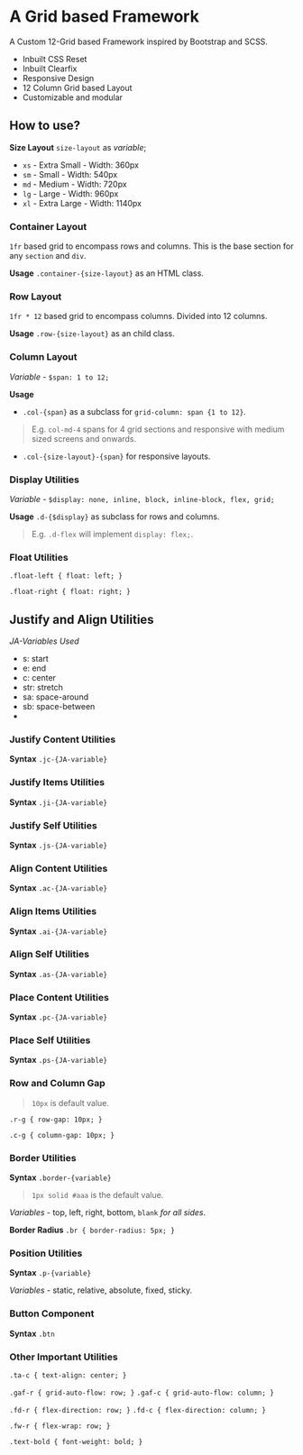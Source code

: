 # A Grid based Framework

A Custom 12-Grid based Framework inspired by Bootstrap and SCSS.
- Inbuilt CSS Reset
- Inbuilt Clearfix
- Responsive Design
- 12 Column Grid based Layout
- Customizable and modular
## How to use?

**Size Layout** `size-layout` as _variable_;

- `xs` - Extra Small - Width: 360px
- `sm` - Small - Width: 540px
- `md` - Medium - Width: 720px
- `lg` - Large - Width: 960px
- `xl` - Extra Large - Width: 1140px

### Container Layout
`1fr` based grid to encompass rows and columns. This is the base section for any `section` and `div`.

**Usage**
`.container-{size-layout}` as an HTML class.

### Row Layout
`1fr * 12` based grid to encompass columns. Divided into 12 columns.

**Usage**
`.row-{size-layout}` as an child class.

### Column Layout
_Variable_ - `$span: 1 to 12;`

**Usage**
- `.col-{span}` as a subclass for `grid-column: span {1 to 12}`.
> E.g. `col-md-4` spans for 4 grid sections and responsive with medium sized screens and onwards.

- `.col-{size-layout}-{span}` for responsive layouts.

### Display Utilities
_Variable_ - `$display: none, inline, block, inline-block, flex, grid;`

**Usage**
`.d-{$display}` as subclass for rows and columns.
> E.g. `.d-flex` will implement `display: flex;`.

### Float Utilities
`.float-left { float: left; }`

`.float-right { float: right; }`

## Justify and Align Utilities
_JA-Variables Used_ 
- s: start
- e: end
- c: center
- str: stretch
- sa: space-around
- sb: space-between
- 
### Justify Content Utilities
**Syntax**
`.jc-{JA-variable}`

### Justify Items Utilities
**Syntax**
`.ji-{JA-variable}`

### Justify Self Utilities
**Syntax**
`.js-{JA-variable}`

### Align Content Utilities
**Syntax**
`.ac-{JA-variable}`

### Align Items Utilities
**Syntax**
`.ai-{JA-variable}`

### Align Self Utilities
**Syntax**
`.as-{JA-variable}`

### Place Content Utilities
**Syntax**
`.pc-{JA-variable}`

### Place Self Utilities
**Syntax**
`.ps-{JA-variable}`

### Row and Column Gap
> `10px` is default value.

`.r-g { row-gap: 10px; }`

`.c-g { column-gap: 10px; }`

### Border Utilities
**Syntax**
`.border-{variable}`

> `1px solid #aaa` is the default value.

_Variables_ - top, left, right, bottom, `blank` _for all sides_.

**Border Radius**
`.br { border-radius: 5px; }`

### Position Utilities
**Syntax**
`.p-{variable}`

_Variables_ - static, relative, absolute, fixed, sticky.

### Button Component
**Syntax**
`.btn`

### Other Important Utilities

`.ta-c { text-align: center; }`

`.gaf-r { grid-auto-flow: row; }`
`.gaf-c { grid-auto-flow: column; }`

`.fd-r { flex-direction: row; }`
`.fd-c { flex-direction: column; }`

`.fw-r { flex-wrap: row; }`


`.text-bold { font-weight: bold; }`
